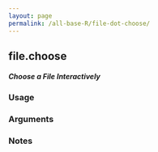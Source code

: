 ```yaml
---
layout: page
permalink: /all-base-R/file-dot-choose/
---
```


## __file.choose__

#### _Choose a File Interactively_

### Usage

### Arguments

### Notes
